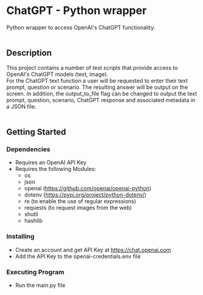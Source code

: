 # ChatGPT - Python wrapper
Python wrapper to access OpenAI's ChatGPT functionality.
<br /><br />

<!-- DESCRIPTION -->
## Description
This project contains a number of test scripts that provide access to OpenAI's ChatGPT models (text, image).
<br />
For the ChatGPT text function a user will be requested to enter their text prompt, question or scenario. The resulting answer will be output on the screen. In addition, the output_to_file flag can be changed to output the text prompt, question, scenario, ChatGPT response and associated metadata in a JSON file.
<br /><br />

<!-- GETTING STARTED -->
## Getting Started
### Dependencies
- Requires an OpenAI API Key
- Requires the following Modules:
    - os
    - json
    - openai (https://github.com/openai/openai-python)
    - dotenv (https://pypi.org/project/python-dotenv/)
    - re (to enable the use of regular expressions)
    - requests (to request images from the web)
    - shutil
    - hashlib

### Installing
- Create an account and get API Key at https://chat.openai.com
- Add the API Key to the openai-credentials.env file

### Executing Program
- Run the main.py file
